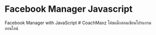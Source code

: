 
# Facebook Manager Javascript
Facebook Manager with JavaScript # CoachMaxz โค้ชแม็กสอนเขียนโปรแกรมออนไลน์ 
